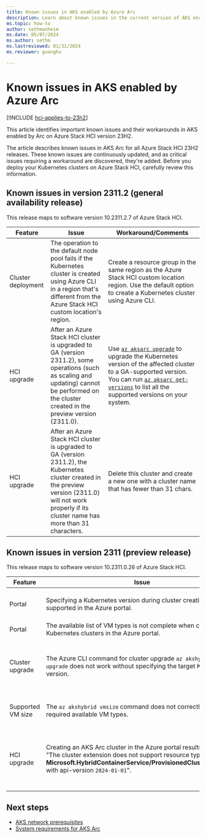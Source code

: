 ```yaml
---
title: Known issues in AKS enabled by Azure Arc
description: Learn about known issues in the current version of AKS enabled by Arc.
ms.topic: how-to
author: sethmanheim
ms.date: 05/07/2024
ms.author: sethm 
ms.lastreviewed: 01/31/2024
ms.reviewer: guanghu

---
```


# Known issues in AKS enabled by Azure Arc

[!INCLUDE [hci-applies-to-23h2](includes/hci-applies-to-23h2.md)]

This article identifies important known issues and their workarounds in AKS enabled by Arc on Azure Stack HCI version 23H2.

The article describes known issues in AKS Arc for all Azure Stack HCI 23H2 releases. These known issues are continuously updated, and as critical issues requiring a workaround are discovered, they're added. Before you deploy your Kubernetes clusters on Azure Stack HCI, carefully review this information.

## Known issues in version 2311.2 (general availability release)

This release maps to software version 10.2311.2.7 of Azure Stack HCI.

| Feature          | Issue                                                                                                                     | Workaround/Comments                                                                                                                        |
|------------------|---------------------------------------------------------------------------------------------------------------------------|--------------------------------------------------------------------------------------------------------------------------------------------|
| Cluster deployment            | The operation to the default node pool fails if the Kubernetes cluster is created using Azure CLI in a region that's different from the Azure Stack HCI custom location's region.                                          | Create a resource group in the same region as the Azure Stack HCI custom location region. Use the default option to create a Kubernetes cluster using Azure CLI.                                                 |
| HCI upgrade           | After an Azure Stack HCI cluster is upgraded to GA (version 2311.2), some operations (such as scaling and updating) cannot be performed on the cluster created in the preview version (2311.0).                             |  Use [`az aksarc upgrade`](/cli/azure/aksarc#az-aksarc-upgrade) to upgrade the Kubernetes version of the affected cluster to a GA-supported version. You can run [`az aksarc get-versions`](/cli/azure/aksarc#az-aksarc-get-versions) to list all the supported versions on your system.                                                                                                          |
| HCI upgrade  | After an Azure Stack HCI cluster is upgraded to GA (version 2311.2), the Kubernetes cluster created in the preview version (2311.0) will not work properly if its cluster name has more than 31 characters.  | Delete this cluster and create a new one with a cluster name that has fewer than 31 chars. |

## Known issues in version 2311 (preview release)

This release maps to software version 10.2311.0.26 of Azure Stack HCI.

| Feature          | Issue                                                                                                                     | Workaround/Comments                                                                                                                        |
|------------------|---------------------------------------------------------------------------------------------------------------------------|--------------------------------------------------------------------------------------------------------------------------------------------|
| Portal           | Specifying a Kubernetes version during cluster creation is not supported in the Azure portal.                                       | You can use Azure CLI to create the Kubernetes cluster with a supported Kubernetes version.                                                |
| Portal           | The available list of VM types is not complete when creating Kubernetes clusters in the Azure portal.                            |                                                                                                                                            |
| Cluster upgrade  | The Azure CLI command for cluster upgrade `az akshybrid upgrade` does not work without specifying the target Kubernetes version. | You must specify the target Kubernetes version when you run the `az akshybrid upgrade` command with the `--version <target version>` parameter. |
| Supported VM size | The `az akshybrid vmsize` command does not correctly return the required available VM types.                                 | Wait for 10 minutes and rerun the same command to view the supported VM types. |
| HCI upgrade      | Creating an AKS Arc cluster in the Azure portal results in the error "The cluster extension does not support resource type **Microsoft.HybridContainerService/ProvisionedClusterInstances** with api-version `2024-01-01`". | The Azure portal is upgraded to the GA version, which doesn't support the preview of AKS on HCI 23H2. You must upgrade your Azure Stack HCI to the latest version. |

## Next steps

- [AKS network prerequisites](aks-hci-network-system-requirements.md)
- [System requirements for AKS Arc](system-requirements.md)
